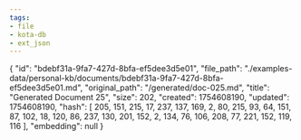 ```yaml
---
tags:
- file
- kota-db
- ext_json
---
```

{
  "id": "bdebf31a-9fa7-427d-8bfa-ef5dee3d5e01",
  "file_path": "./examples-data/personal-kb/documents/bdebf31a-9fa7-427d-8bfa-ef5dee3d5e01.md",
  "original_path": "/generated/doc-025.md",
  "title": "Generated Document 25",
  "size": 202,
  "created": 1754608190,
  "updated": 1754608190,
  "hash": [
    205,
    151,
    215,
    17,
    237,
    137,
    169,
    2,
    80,
    215,
    93,
    64,
    151,
    87,
    102,
    18,
    120,
    86,
    237,
    130,
    201,
    152,
    2,
    134,
    76,
    106,
    208,
    77,
    221,
    152,
    119,
    116
  ],
  "embedding": null
}